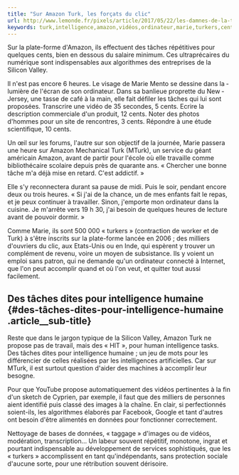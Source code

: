 ```yaml
---
title: "Sur Amazon Turk, les forçats du clic"
url: http://www.lemonde.fr/pixels/article/2017/05/22/les-damnes-de-la-toile_5131443_4408996.html
keywords: turk,intelligence,amazon,vidéos,ordinateur,marie,turkers,cents,forçats,tâches,heures
---
```

Sur la plate-forme d'Amazon, ils effectuent des tâches répétitives pour quelques cents, bien en dessous du salaire minimum. Ces ultraprécaires du numérique sont indispensables aux algorithmes des entreprises de la Silicon Valley.

Il n'est pas encore 6 heures. Le visage de Marie Mento se dessine dans la ­lumière de l'écran de son ordinateur. Dans sa banlieue proprette du New ­Jersey, une tasse de café à la main, elle fait défiler les tâches qui lui sont proposées. Transcrire une vidéo de 35 secondes, 5 cents. Ecrire la description commerciale d'un produit, 12 cents. Noter des photos d'hommes pour un site de rencontres, 3 cents. Répondre à une étude scientifique, 10 cents.

Un œil sur les forums, l'autre sur son objectif de la journée, Marie passera une heure sur Amazon Mechanical Turk (MTurk), un service du géant américain Amazon, avant de partir pour l'école où elle travaille comme bibliothécaire scolaire depuis près de quarante ans. « Chercher une bonne tâche m'a déjà mise en retard. C'est addictif. »

Elle s'y reconnectera durant sa pause de midi. Puis le soir, pendant encore deux ou trois heures. « Si j'ai de la chance, un de mes enfants fait le repas, et je peux continuer à travailler. Sinon, j'emporte mon ordinateur dans la cuisine. Je m'arrête vers 19 h 30, j'ai besoin de quelques heures de lecture avant de pouvoir dormir. »

Comme Marie, ils sont 500 000 « turkers » (contraction de worker et de Turk) à s'être inscrits sur la plate-forme lancée en 2006 ; des milliers d'ouvriers du clic, aux Etats-Unis ou en Inde, qui espèrent y trouver un complément de revenu, voire un moyen de subsistance. Ils y voient un emploi sans patron, qui ne demande qu'un ordinateur connecté à Internet, que l'on peut accomplir quand et où l'on veut, et quitter tout aussi facilement.

Des tâches dites pour intelligence humaine {#des-tâches-dites-pour-intelligence-humaine .article__sub-title}
------------------------------------------

Reste que dans le jargon typique de la Silicon Valley, Amazon Turk ne propose pas de travail, mais des « HIT », pour human intelligence tasks. Des tâches dites pour intelligence humaine ; un jeu de mots pour les différencier de celles réalisées par les intelligences artificielles. Car sur MTurk, il est surtout question d'aider des machines à accomplir leur besogne.

Pour que YouTube propose automatiquement des vidéos pertinentes à la fin d'un sketch de Cyprien, par exemple, il faut que des milliers de personnes aient identifié puis classé des images à la chaîne. En clair, si perfectionnés soient-ils, les algorithmes élaborés par Facebook, Google et tant d'autres ont besoin d'être alimentés en données pour fonctionner correctement.

Nettoyage de bases de données, « taggage » d'images ou de vidéos, modération, transcription... Un labeur souvent répétitif, monotone, ingrat et pourtant indispensable au développement de services sophistiqués, que les « turkers » accomplissent en tant qu'indépendants, sans protection sociale d'aucune sorte, pour une rétribution souvent dérisoire.
